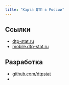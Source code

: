 ```yaml
---
title: "Карта ДТП в России"
---
```


## Ссылки

- [dtp-stat.ru](https://dtp-stat.ru)
- [mobile.dtp-stat.ru](https://mobile.dtp-stat.ru)

## Разработка

- [github.com/dtpstat](https://github.com/dtpstat)
- 